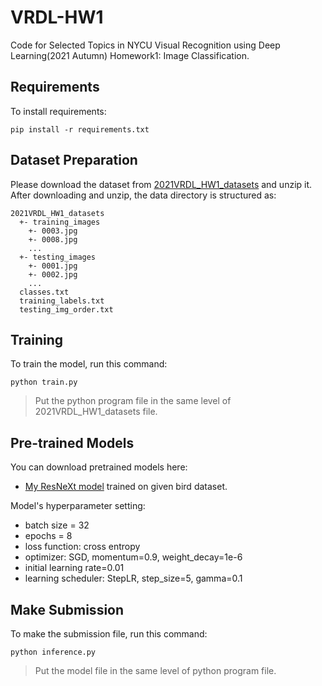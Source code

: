 # VRDL-HW1

Code for Selected Topics in NYCU Visual Recognition using Deep Learning(2021 Autumn) Homework1: Image Classification. 

## Requirements

To install requirements:

```setup
pip install -r requirements.txt
```
## Dataset Preparation

Please download the dataset from [2021VRDL_HW1_datasets](https://competitions.codalab.org/my/datasets/download/83f7141a-641e-4e32-8d0c-42b482457836) and unzip it.
After downloading and unzip, the data directory is structured as:
```
2021VRDL_HW1_datasets
  +- training_images
    +- 0003.jpg
    +- 0008.jpg
    ...
  +- testing_images
    +- 0001.jpg
    +- 0002.jpg
    ...
  classes.txt
  training_labels.txt
  testing_img_order.txt
```

## Training 

To train the model, run this command:

```train
python train.py
```

> Put the python program file in the same level of 2021VRDL_HW1_datasets file.



## Pre-trained Models

You can download pretrained models here:

- [My ResNeXt model](https://drive.google.com/file/d/1f2qEE8EBa4MswRK1tpyeCg0uMaOOv166/view?usp=sharing) trained on given bird dataset.
  

Model's hyperparameter setting:

-  batch size = 32
-  epochs = 8
-  loss function: cross entropy
-  optimizer: SGD, momentum=0.9, weight_decay=1e-6
-  initial learning rate=0.01
-  learning scheduler: StepLR, step_size=5, gamma=0.1


## Make Submission

To make the submission file, run this command:

```inference
python inference.py
```
> Put the model file in the same level of python program file.
